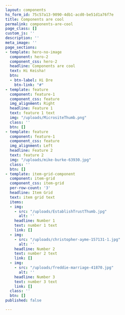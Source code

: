 ```yaml
---
layout: components
hs_form_id: 75c57a13-9090-4db1-acd0-be51d1a76f7e
title: Components are cool
permalink: components-are-cool
page_class: []
custom_js: ''
description: ''
meta_image: ''
page_sections:
- template: hero-no-image
  component: hero-2
  component_css: hero-2
  headline: Components are cool
  text: Hi Keisha!
  btn:
  - btn-label: Hi Dre
    btn-link: "#"
- template: feature
  component: feature-1
  component_css: feature
  img_alignment: Right
  headline: Feature 1
  text: feature 1 text
  img: "/uploads/MicrositeThumb.png"
  class: ''
  btn: []
- template: feature
  component: feature-1
  component_css: feature
  img_alignment: Left
  headline: Feature 2
  text: feature 2
  img: "/uploads/mike-burke-63930.jpg"
  class: ''
  btn: []
- template: item-grid-component
  component: item-grid
  component_css: item-grid
  per-row-count: '3'
  headline: Item Grid
  text: item grid text
  items:
  - img:
    - src: "/uploads/EstablishTrustThumb.jpg"
      alt: ''
    headline: Number 1
    text: number 1 text
    link: []
  - img:
    - src: "/uploads/christopher-ayme-157131-1.jpg"
      alt: ''
    headline: Number 2
    text: number 2 text
    link: []
  - img:
    - src: "/uploads/freddie-marriage-41870.jpg"
      alt: ''
    headline: Number 3
    text: number 3 text
    link: []
  class: ''
  btn: []
published: false

---
```

